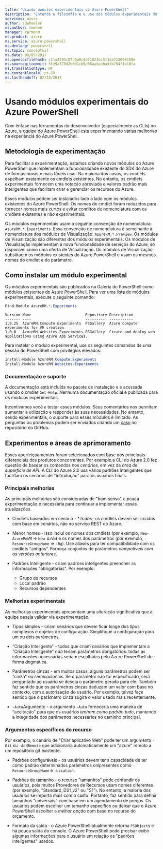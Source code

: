 ```yaml
---
title: "Usando módulos experimentais do Azure PowerShell"
description: "Entenda a filosofia e o uso dos módulos experimentais do Azure PowerShell."
services: azure
author: sdwheeler
ms.author: sewhee
manager: carmonm
ms.product: azure
ms.service: azure-powershell
ms.devlang: powershell
ms.topic: conceptual
ms.date: 09/05/2017
ms.openlocfilehash: c11e4503c07b0a0c4a71021bc511da723098188e
ms.sourcegitcommit: 5fe9a579d2e0d1cb5a05aadaeba5db784f1b18fa
ms.translationtype: HT
ms.contentlocale: pt-BR
ms.lasthandoff: 02/28/2018
---
```

# <a name="using-experimental-azure-powershell-modules"></a>Usando módulos experimentais do Azure PowerShell

Com ênfase nas ferramentas do desenvolvedor (especialmente as CLIs) no Azure, a equipe do Azure PowerShell está experimentando várias melhorias na experiência do Azure PowerShell.

## <a name="experimentation-methodology"></a>Metodologia de experimentação

Para facilitar a experimentação, estamos criando novos módulos do Azure PowerShell que implementam a funcionalidade existente do SDK do Azure de formas novas e mais fáceis usar. Na maioria dos casos, os cmdlets espelham exatamente os cmdlets existentes. No entanto, os cmdlets experimentais fornecem uma notação abreviada e valores padrão mais inteligentes que facilitam criar e gerenciar os recursos do Azure.

Esses módulos podem ser instalados lado a lado com os módulos existentes do Azure PowerShell. Os nomes do cmdlet foram reduzidos para fornecer nomes mais curtos e evitar conflitos de nomenclatura com os cmdlets existentes e não experimentais.

Os módulos experimentais usam a seguinte convenção de nomenclatura: `AzureRM.*.Experiments`. Essa convenção de nomenclatura é semelhante à nomenclatura dos módulos de Visualização: `AzureRM.*.Preview`. Os módulos de Visualização são diferentes dos módulos experimentais. Os módulos de Visualização implementam a nova funcionalidade de serviços do Azure, só disponível como uma oferta de Visualização. Os módulos de Visualização substituem os módulos existentes do Azure PowerShell e usam os mesmos nomes do cmdlet e do parâmetro.

## <a name="how-to-install-an-experimental-module"></a>Como instalar um módulo experimental

Os módulos experimentais são publicados na Galeria do PowerShell como módulos existentes do Azure PowerShell. Para ver uma lista de módulos experimentais, execute o seguinte comando:

```powershell
Find-Module AzureRM.*.Experiments
```

```Output
Version Name                         Repository Description
------- ----                         ---------- -----------
1.0.25  AzureRM.Compute.Experiments  PSGallery  Azure Compute experiments for VM creation
1.0.0   AzureRM.Websites.Experiments PSGallery  Create and deploy web applications using Azure App Services.
```

Para instalar o módulo experimental, use os seguintes comandos de uma sessão do PowerShell com privilégios elevados:

```powershell
Install-Module AzureRM.Compute.Experiments
Install-Module AzureRM.Websites.Experiments
```

### <a name="documentation-and-support"></a>Documentação e suporte

A documentação está incluída no pacote de instalação e é acessada usando o cmdlet `Get-Help`. Nenhuma documentação oficial é publicada para os módulos experimentais.

Incentivamos você a testar esses módulos. Seus comentários nos permitam aumentar a utilização e responder às suas necessidades. No entanto, sendo experimentais, o suporte para esses módulos é limitado. As perguntas ou problemas podem ser enviados criando um [caso](https://github.com/Azure/azure-powershell/issues) no repositório do GitHub.

## <a name="experiments-and-areas-of-improvement"></a>Experimentos e áreas de aprimoramento

Esses aperfeiçoamentos foram selecionados com base nos principais diferenciais dos produtos concorrentes. Por exemplo,a CLI do Azure 2.0 fez questão de basear os comandos nos _cenários_, em vez da _área de superfície de API_.
A CLI do Azure 2.0 usa vários padrões inteligentes que facilitam os cenários de "introdução" para os usuários finais.

### <a name="core-improvements"></a>Principais melhorias

As principais melhorias são consideradas de "bom senso" e pouca experimentação é necessária para continuar a implementar essas atualizações.

- Cmdlets baseados em cenário - **Todos*- os cmdlets devem ser criados com base em cenários, não no serviço REST do Azure.

- Menor nomes - isso inclui os nomes dos cmdlets (por exemplo, `New-AzureRmVM` => `New-AzVm`) e os nomes dos parâmetros (por exemplo, `-ResourceGroupName` => `-Rg`). Use aliases para ter compatibilidade com os cmdlets "antigos". Forneça conjuntos de parâmetros _compatíveis com as versões anteriores_.

- Padrões Inteligente - criam padrões inteligentes preencher as informações "obrigatórias". Por exemplo: 
  - Grupo de recursos
  - Local padrão
  - Recursos dependentes

### <a name="experimental-improvements"></a>Melhorias experimentais

As melhorias experimentais apresentam uma alteração significativa que a equipe deseja validar via experimentação.

- Tipos simples - criam cenários que devem ficar longe dos tipos complexos e objetos de configuração. Simplifique a configuração para um ou dois parâmetros.

- "Criação Inteligente" - todos que criam cenários que implementam a "Criação Inteligente" _não_ teriam parâmetros obrigatórios: todas as informações necessárias seriam escolhidas pelo Azure PowerShell de forma dogmática.

- Parâmetros cinzas - em muitos casos, alguns parâmetros podem ser "cinza" ou semiopcionais. Se o parâmetro não for especificado, será perguntado ao usuário se deseja o parâmetro gerado para ele. Também faz sentido que os parâmetros cinzas deduzam um valor com base no contexto, com a autorização do usuário.
  Por exemplo, talvez faça sentido que o parâmetro cinza sugira o valor usado mais recentemente.

- `-Auto`Argumento - o argumento `-Auto` forneceria uma maneira de "aceitação" para que os usuários _tenham como padrão tudo_, mantendo a integridade dos parâmetros necessários no caminho principal.

### <a name="feature-specific-switches"></a>Argumentos específicos do recurso

Por exemplo, o cenário de "Criar aplicativo Web" pode ter um argumento `-Git` ou `-AddRemote` que adicionaria automaticamente um "azure" remoto a um repositório git existente.

- Padrões configuráveis - os usuários devem ter a capacidade de ter como padrão determinados parâmetros onipresentes como `-ResourceGroupName` e `-Location`.

- Padrões de tamanho - o recurso "tamanhos" pode confundir os usuários, pois muitos Provedores de Recursos usam nomes diferentes (por exemplo, "Standard\_DS1\_v2" ou "S1"). No entanto, a maioria dos usuários se importa mais com o custo. Portanto, faz sentido para definir tamanhos "universais" com base em um agendamento de preços. Os usuários podem escolher um tamanho específico ou deixar que o Azure PowerShell escolher a _melhor opção_ com base no recurso do orçamento.

- Formato da saída - o Azure PowerShell atualmente retorna `PSObject`s e há pouca saída do console. O Azure PowerShell pode precisar exibir algumas informações para o usuário em relação os "padrões inteligentes" usados.
